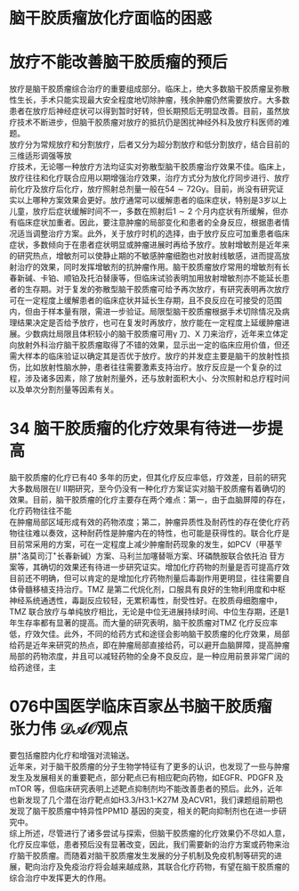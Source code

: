 # 脑干胶质瘤放化疗面临的困惑  
#  放疗不能改善脑干胶质瘤的预后  
放疗是脑干胶质瘤综合治疗的重要组成部分。临床上，绝大多数脑干胶质瘤呈弥散性生长，手术只能实现最大安全程度地切除肿瘤，残余肿瘤仍然需要放疗。大多数患者在放疗后神经症状可以得到暂时好转，但长期预后无明显改善。目前，虽然放疗技术不断进步，但脑干胶质瘤对放疗的抵抗仍是困扰神经外科及放疗科医师的难题。  
放疗分为常规放疗和分割放疗，后者又分为超分割放疗和低分割放疗，结合目前的三维适形调强等放  
疗技术，无论哪一种放疗方法均证实对弥散型脑干胶质瘤治疗效果不佳。临床上，放疗往往和化疗联合应用以期增强治疗效果，治疗方式分为放化疗同步进行、放疗前化疗及放疗后化疗，放疗照射总剂量一般在$54\sim72\mathrm{Gy}$。目前，尚没有研究证实以上哪种方案效果会更好。放疗通常可以缓解患者的临床症状，特别是3岁以上儿童，放疗后症状缓解时间不一，多数在照射后$1\sim2$ 个月内症状有所缓解，但亦有临床症状加重者。因此，要注意肿瘤的局部变化和患者的全身反应，根据患者情况适当调整治疗方案。此外，关于放疗时机的选择，由于放疗反应可加重患者临床症状，多数倾向于在患者症状明显或肿瘤进展时再给予放疗。放射增敏剂是近年来的研究热点，增敏剂可以使静止期的不敏感肿瘤细胞也对放射线敏感，进而提高放射治疗的效果，同时发挥增敏剂的抗肿瘤作用。脑干胶质瘤放疗常用的增敏剂有长春新碱、卡铂、顺铂及托泊替康等，但临床试验表明加用放射增敏剂亦不能延长患者的生存期。对于复发的弥散型脑干胶质瘤可给予再次放疗，有研究表明再次放疗可在一定程度上缓解患者的临床症状并延长生存期，且不良反应在可接受的范围内，但由于样本量有限，需进一步验证。局限型脑干胶质瘤根据手术切除情况及病理结果决定是否给予放疗，也可在复发时再放疗，放疗能在一定程度上延缓肿瘤进展。少数病灶局限且体积较小的脑干胶质瘤可用γ 刀、X 刀来治疗，近年来立体定向放射外科治疗脑干胶质瘤取得了不错的效果，显示出一定的临床应用价值，但还需大样本的临床验证以确定其是否优于放疗。放疗的并发症主要是脑干的放射性损伤，比如放射性脑水肿，患者往往需要激素支持治疗。放疗反应是一个复杂的过程，涉及诸多因素，除了放射剂量外，还与放射面积大小、分次照射和总疗程时间以及单次分割剂量等因素有关。  
# 34  脑干胶质瘤的化疗效果有待进一步提高  
脑干胶质瘤的化疗已有40 多年的历史，但其化疗反应率低，疗效差，目前的研究大多数局限在Ⅰ/ Ⅱ期研究，至今仍没有一种化疗方案证实对脑干胶质瘤有着确切的效果。目前，脑干胶质瘤的化疗主要存在两个难点：第一，由于血脑屏障的存在，化疗药物往往不能  
在肿瘤局部区域形成有效的药物浓度；第二，肿瘤异质性及耐药性的存在使化疗药物往往难以奏效，这种耐药性是肿瘤内在的特性，也可能是获得性的。联合化疗是目前常采用的方案，可在一定程度上减少肿瘤耐药现象的发生，如PCV（甲基苄肼$^+$洛莫司汀$^+$长春新碱）方案、马利兰加噻替哌方案、环磷酰胺联合依托泊 苷方案等，其确切的效果还有待进一步研究证实。增加化疗药物的剂量是否可提高疗效目前还不明确，但可以肯定的是增加化疗药物剂量后毒副作用更明显，往往需要自体骨髓移植支持治疗。TMZ 是第二代烷化剂，口服具有良好的生物利用度和中枢神经系统通透性，毒副反应较轻，无累积毒性，耐受性好。在胶质母细胞瘤中，TMZ 联合放疗与单纯放疗相比，无论是中位无进展持续时间、中位生存期，还是1 年生存率都有显著的提高。而大量的研究表明，脑干胶质瘤对TMZ 化疗反应率低，疗效欠佳。此外，不同的给药方式和途径会影响脑干胶质瘤的化疗效果，局部给药是近年来研究的热点，即在肿瘤局部直接给药，可以避开血脑屏障，提高肿瘤局部的药物浓度，并且可以减轻药物的全身不良反应，是一种应用前景非常广阔的给药途径，主  
# 076中国医学临床百家丛书脑干胶质瘤 张力伟 $\mathcal{D A O}$观点  
要包括瘤腔内化疗和增强对流输送。  
近年来，对于脑干胶质瘤的分子生物学特征有了更多的认识，也发现了一些与肿瘤发生及发展相关的重要靶点，部分靶点已有相应靶向药物，如EGFR、PDGFR 及mTOR 等，但临床研究表明上述靶点抑制剂均不能改善患者的预后。此外，近年也新发现了几个潜在治疗靶点如H3.3/H3.1-K27M 及ACVR1，我们课题组前期也发现了脑干胶质瘤中特异性PPM1D 基因的突变，相关的靶向抑制剂也在进一步研究中。  
综上所述，尽管进行了诸多尝试与探索，但脑干胶质瘤的化疗效果仍不尽如人意，化疗反应率低，患者预后没有显著改变，因此，我们需要新的治疗方案或药物来治疗脑干胶质瘤。而随着对脑干胶质瘤发生发展的分子机制及免疫机制等研究的进展，靶向治疗及免疫治疗将会越来越成熟，其联合化疗药物，有望在脑干胶质瘤的综合治疗中发挥更大的作用。  
